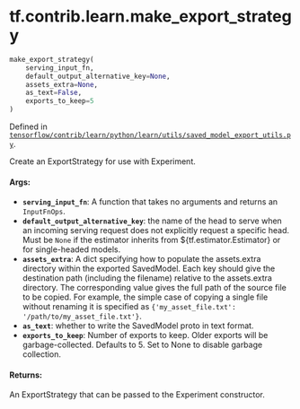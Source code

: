 <div itemscope itemtype="http://developers.google.com/ReferenceObject">
<meta itemprop="name" content="tf.contrib.learn.make_export_strategy" />
</div>

# tf.contrib.learn.make_export_strategy

``` python
make_export_strategy(
    serving_input_fn,
    default_output_alternative_key=None,
    assets_extra=None,
    as_text=False,
    exports_to_keep=5
)
```



Defined in [`tensorflow/contrib/learn/python/learn/utils/saved_model_export_utils.py`](https://www.tensorflow.org/code/tensorflow/contrib/learn/python/learn/utils/saved_model_export_utils.py).

Create an ExportStrategy for use with Experiment.

#### Args:

* <b>`serving_input_fn`</b>: A function that takes no arguments and returns an
    `InputFnOps`.
* <b>`default_output_alternative_key`</b>: the name of the head to serve when an
    incoming serving request does not explicitly request a specific head.
    Must be `None` if the estimator inherits from ${tf.estimator.Estimator}
    or for single-headed models.
* <b>`assets_extra`</b>: A dict specifying how to populate the assets.extra directory
    within the exported SavedModel.  Each key should give the destination
    path (including the filename) relative to the assets.extra directory.
    The corresponding value gives the full path of the source file to be
    copied.  For example, the simple case of copying a single file without
    renaming it is specified as
    `{'my_asset_file.txt': '/path/to/my_asset_file.txt'}`.
* <b>`as_text`</b>: whether to write the SavedModel proto in text format.
* <b>`exports_to_keep`</b>: Number of exports to keep.  Older exports will be
    garbage-collected.  Defaults to 5.  Set to None to disable garbage
    collection.


#### Returns:

An ExportStrategy that can be passed to the Experiment constructor.
